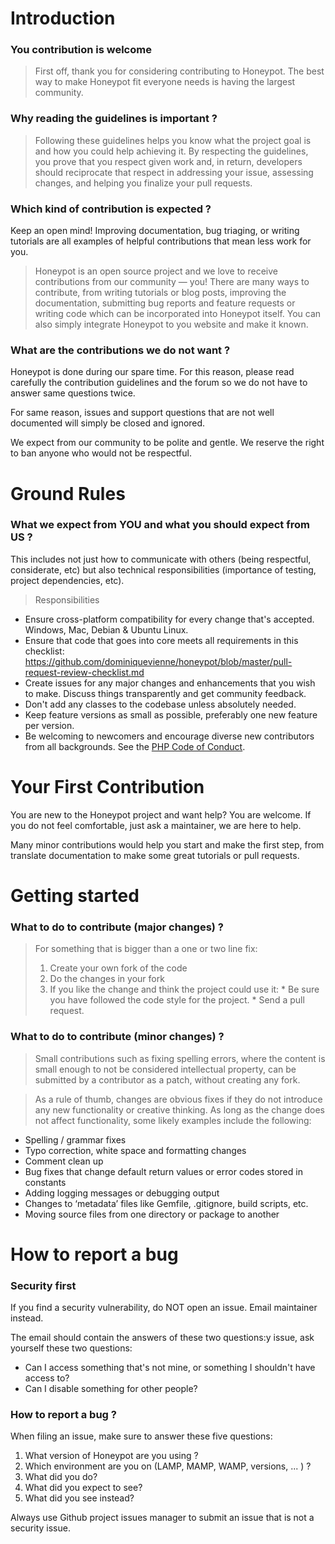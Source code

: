 # Introduction

### You contribution is welcome

>First off, thank you for considering contributing to Honeypot. The best way to make Honeypot fit everyone needs is having the largest community. 

### Why reading the guidelines is important ?

>Following these guidelines helps you know what the project goal is and how you could help achieving it. By respecting the guidelines, you prove that you respect given work and, in return, developers should reciprocate that respect in addressing your issue, assessing changes, and helping you finalize your pull requests.

### Which kind of contribution is expected ?

Keep an open mind! Improving documentation, bug triaging, or writing tutorials are all examples of helpful contributions that mean less work for you.

> Honeypot is an open source project and we love to receive contributions from our community — you! There are many ways to contribute, from writing tutorials or blog posts, improving the documentation, submitting bug reports and feature requests or writing code which can be incorporated into Honeypot itself. You can also simply integrate Honeypot to you website and make it known. 

### What are the contributions we do not want ?

Honeypot is done during our spare time. For this reason, please read carefully the contribution guidelines and the forum so we do not have to answer same questions twice. 

For same reason, issues and support questions that are not well documented will simply be closed and ignored. 

We expect from our community to be polite and gentle. We reserve the right to ban anyone who would not be respectful. 

# Ground Rules
### What we expect from YOU and what you should expect from US ?
This includes not just how to communicate with others (being respectful, considerate, etc) but also technical responsibilities (importance of testing, project dependencies, etc). 

> Responsibilities
* Ensure cross-platform compatibility for every change that's accepted. Windows, Mac, Debian & Ubuntu Linux.
* Ensure that code that goes into core meets all requirements in this checklist: https://github.com/dominiquevienne/honeypot/blob/master/pull-request-review-checklist.md
* Create issues for any major changes and enhancements that you wish to make. Discuss things transparently and get community feedback.
* Don't add any classes to the codebase unless absolutely needed. 
* Keep feature versions as small as possible, preferably one new feature per version.
* Be welcoming to newcomers and encourage diverse new contributors from all backgrounds. See the [PHP Code of Conduct](https://wiki.php.net/rfc/adopt-code-of-conduct).

# Your First Contribution
You are new to the Honeypot project and want help? You are welcome. If you do not feel comfortable, just ask a maintainer, we are here to help. 

Many minor contributions would help you start and make the first step, from translate documentation to make some great tutorials or pull requests. 

# Getting started
### What to do to contribute (major changes) ?
>For something that is bigger than a one or two line fix:
>1. Create your own fork of the code
>2. Do the changes in your fork
>3. If you like the change and think the project could use it:
    * Be sure you have followed the code style for the project.
    * Send a pull request.

### What to do to contribute (minor changes) ?

> Small contributions such as fixing spelling errors, where the content is small enough to not be considered intellectual property, can be submitted by a contributor as a patch, without creating any fork.

>As a rule of thumb, changes are obvious fixes if they do not introduce any new functionality or creative thinking. As long as the change does not affect functionality, some likely examples include the following:
* Spelling / grammar fixes
* Typo correction, white space and formatting changes
* Comment clean up
* Bug fixes that change default return values or error codes stored in constants
* Adding logging messages or debugging output
* Changes to ‘metadata’ files like Gemfile, .gitignore, build scripts, etc.
* Moving source files from one directory or package to another

# How to report a bug
### Security first
If you find a security vulnerability, do NOT open an issue. Email maintainer instead.

The email should contain the answers of these two questions:y issue, ask yourself these two questions:
* Can I access something that's not mine, or something I shouldn't have access to?
* Can I disable something for other people?

### How to report a bug ?

When filing an issue, make sure to answer these five questions:

1. What version of Honeypot are you using ?
2. Which environment are you on (LAMP, MAMP, WAMP, versions, ... ) ?
3. What did you do?
4. What did you expect to see?
5. What did you see instead?

Always use Github project issues manager to submit an issue that is not a security issue. 